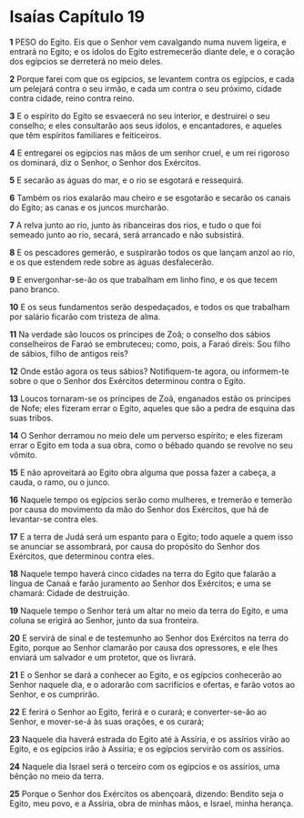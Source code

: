 # Isaías Capítulo 19

**1** 	PESO do Egito. Eis que o Senhor vem cavalgando numa nuvem ligeira, e entrará no Egito; e os ídolos do Egito estremecerão diante dele, e o coração dos egípcios se derreterá no meio deles.

**2** 	Porque farei com que os egípcios, se levantem contra os egípcios, e cada um pelejará contra o seu irmão, e cada um contra o seu próximo, cidade contra cidade, reino contra reino.

**3** 	E o espírito do Egito se esvaecerá no seu interior, e destruirei o seu conselho; e eles consultarão aos seus ídolos, e encantadores, e aqueles que têm espíritos familiares e feiticeiros.

**4** 	E entregarei os egípcios nas mãos de um senhor cruel, e um rei rigoroso os dominará, diz o Senhor, o Senhor dos Exércitos.

**5** 	E secarão as águas do mar, e o rio se esgotará e ressequirá.

**6** 	Também os rios exalarão mau cheiro e se esgotarão e secarão os canais do Egito; as canas e os juncos murcharão.

**7** 	A relva junto ao rio, junto às ribanceiras dos rios, e tudo o que foi semeado junto ao rio, secará, será arrancado e não subsistirá.

**8** 	E os pescadores gemerão, e suspirarão todos os que lançam anzol ao rio, e os que estendem rede sobre as águas desfalecerão.

**9** 	E envergonhar-se-ão os que trabalham em linho fino, e os que tecem pano branco.

**10** 	E os seus fundamentos serão despedaçados, e todos os que trabalham por salário ficarão com tristeza de alma.

**11** 	Na verdade são loucos os príncipes de Zoã; o conselho dos sábios conselheiros de Faraó se embruteceu; como, pois, a Faraó direis: Sou filho de sábios, filho de antigos reis?

**12** 	Onde estão agora os teus sábios? Notifiquem-te agora, ou informem-te sobre o que o Senhor dos Exércitos determinou contra o Egito.

**13** 	Loucos tornaram-se os príncipes de Zoã, enganados estão os príncipes de Nofe; eles fizeram errar o Egito, aqueles que são a pedra de esquina das suas tribos.

**14** 	O Senhor derramou no meio dele um perverso espírito; e eles fizeram errar o Egito em toda a sua obra, como o bêbado quando se revolve no seu vômito.

**15** 	E não aproveitará ao Egito obra alguma que possa fazer a cabeça, a cauda, o ramo, ou o junco.

**16** 	Naquele tempo os egípcios serão como mulheres, e tremerão e temerão por causa do movimento da mão do Senhor dos Exércitos, que há de levantar-se contra eles.

**17** 	E a terra de Judá será um espanto para o Egito; todo aquele a quem isso se anunciar se assombrará, por causa do propósito do Senhor dos Exércitos, que determinou contra eles.

**18** 	Naquele tempo haverá cinco cidades na terra do Egito que falarão a língua de Canaã e farão juramento ao Senhor dos Exércitos; e uma se chamará: Cidade de destruição.

**19** 	Naquele tempo o Senhor terá um altar no meio da terra do Egito, e uma coluna se erigirá ao Senhor, junto da sua fronteira.

**20** 	E servirá de sinal e de testemunho ao Senhor dos Exércitos na terra do Egito, porque ao Senhor clamarão por causa dos opressores, e ele lhes enviará um salvador e um protetor, que os livrará.

**21** 	E o Senhor se dará a conhecer ao Egito, e os egípcios conhecerão ao Senhor naquele dia, e o adorarão com sacrifícios e ofertas, e farão votos ao Senhor, e os cumprirão.

**22** 	E ferirá o Senhor ao Egito, ferirá e o curará; e converter-se-ão ao Senhor, e mover-se-á às suas orações, e os curará;

**23** 	Naquele dia haverá estrada do Egito até à Assíria, e os assírios virão ao Egito, e os egípcios irão à Assíria; e os egípcios servirão com os assírios.

**24** 	Naquele dia Israel será o terceiro com os egípcios e os assírios, uma bênção no meio da terra.

**25** 	Porque o Senhor dos Exércitos os abençoará, dizendo: Bendito seja o Egito, meu povo, e a Assíria, obra de minhas mãos, e Israel, minha herança.

